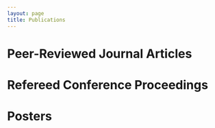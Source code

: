 ```yaml
---
layout: page
title: Publications
---
```


# Peer-Reviewed Journal Articles

# Refereed Conference Proceedings

# Posters
